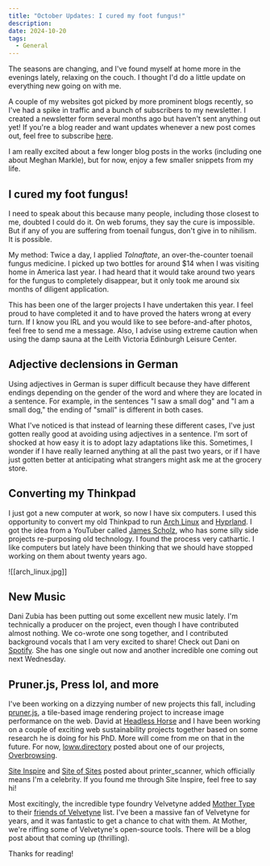 ```yaml
---
title: "October Updates: I cured my foot fungus!"
description: 
date: 2024-10-20
tags:
  - General
---
```

The seasons are changing, and I've found myself at home more in the evenings lately, relaxing on the couch. I thought I'd do a little update on everything new going on with me. 

A couple of my websites got picked by more prominent blogs recently, so I've had a spike in traffic and a bunch of subscribers to my newsletter. I created a newsletter form several months ago but haven't sent anything out yet! If you're a blog reader and want updates whenever a new post comes out, feel free to subscribe [here](https://mailchi.mp/60c33eea5082/printer-scanner-newsletter).

I am really excited about a few longer blog posts in the works (including one about Meghan Markle), but for now, enjoy a few smaller snippets from my life. 

## I cured my foot fungus!

I need to speak about this because many people, including those closest to me, doubted I could do it. On web forums, they say the cure is impossible. But if any of you are suffering from toenail fungus, don't give in to nihilism. It is possible. 

My method: Twice a day, I applied *Tolnaftate*, an over-the-counter toenail fungus medicine. I picked up two bottles for around $14 when I was visiting home in America last year. I had heard that it would take around two years for the fungus to completely disappear, but it only took me around six months of diligent application. 

This has been one of the larger projects I have undertaken this year. I feel proud to have completed it and to have proved the haters wrong at every turn. If I know you IRL and you would like to see before-and-after photos, feel free to send me a message. Also, I advise using extreme caution when using the damp sauna at the Leith Victoria Edinburgh Leisure Center.

## Adjective declensions in German
Using adjectives in German is super difficult because they have different endings depending on the gender of the word and where they are located in a sentence. For example, in the sentences "I saw a small dog" and "I am a small dog," the ending of "small" is different in both cases. 

What I've noticed is that instead of learning these different cases, I've just gotten really good at avoiding using adjectives in a sentence. I'm sort of shocked at how easy it is to adopt lazy adaptations like this. Sometimes, I wonder if I have really learned anything at all the past two years, or if I have just gotten better at anticipating what strangers might ask me at the grocery store.

## Converting my Thinkpad

I just got a new computer at work, so now I have six computers. I used this opportunity to convert my old Thinkpad to run [Arch Linux](https://archlinux.org/) and [Hyprland](https://hyprland.org/). I got the idea from a YouTuber called [James Scholz](https://www.youtube.com/watch?v=gdMU3b6FUxQ), who has some silly side projects re-purposing old technology. I found the process very cathartic. I like computers but lately have been thinking that we should have stopped working on them about twenty years ago.

![[arch_linux.jpg]]

## New Music 
Dani Zubia has been putting out some excellent new music lately. I'm technically a producer on the project, even though I have contributed almost nothing. We co-wrote one song together, and I contributed background vocals that I am very excited to share! Check out Dani on [Spotify](https://open.spotify.com/album/0Y18Ht15oHrvwiRxay510h?si=3GiKQKzQSAqIKKLpxozNmw&nd=1&dlsi=d435af3f955e4269). She has one single out now and another incredible one coming out next Wednesday. 

## Pruner.js, Press lol, and more 
I've been working on a dizzying number of new projects this fall, including [pruner.js](https://github.com/overbrowsing/pruner), a tile-based image rendering project to increase image performance on the web. David at [Headless Horse](https://headless.horse) and I have been working on a couple of exciting web sustainability projects together based on some research he is doing for his PhD. More will come from me on that in the future. For now, [loww.directory](https://lowww.directory/) posted about one of our projects, [Overbrowsing](https://overbrowsing.com).

[Site Inspire](https://www.siteinspire.com/websites/12668-printer-scanner-studio) and [Site of Sites](https://www.siteofsites.co/websites/printer-scanner-studio) posted about printer_scanner, which officially means I'm a celebrity. If you found me through Site Inspire, feel free to say hi! 

Most excitingly, the incredible type foundry Velvetyne added [Mother Type](https://mother-type.de) to their [friends of Velvetyne](https://velvetyne.fr/velvetyne-libre-friends/) list. I've been a massive fan of Velvetyne for years, and it was fantastic to get a chance to chat with them. At Mother, we're riffing some of Velvetyne's open-source tools. There will be a blog post about that coming up (thrilling).

Thanks for reading! 